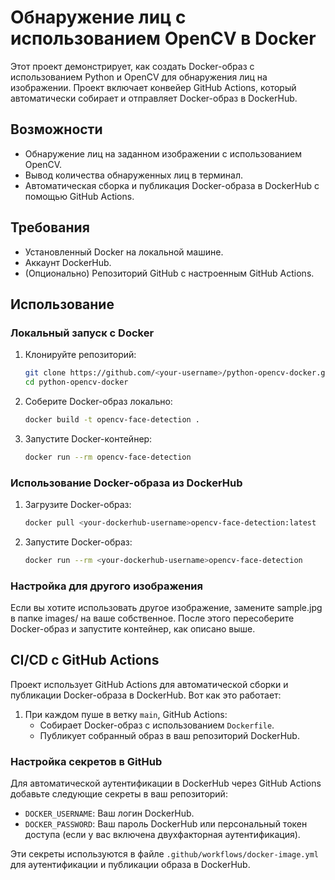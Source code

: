 # Обнаружение лиц с использованием OpenCV в Docker

Этот проект демонстрирует, как создать Docker-образ с использованием Python и OpenCV для обнаружения лиц на изображении. Проект включает конвейер GitHub Actions, который автоматически собирает и отправляет Docker-образ в DockerHub.

## Возможности
- Обнаружение лиц на заданном изображении с использованием OpenCV.
- Вывод количества обнаруженных лиц в терминал.
- Автоматическая сборка и публикация Docker-образа в DockerHub с помощью GitHub Actions.

## Требования
- Установленный Docker на локальной машине.
- Аккаунт DockerHub.
- (Опционально) Репозиторий GitHub с настроенным GitHub Actions.

## Использование

### Локальный запуск с Docker

1. Клонируйте репозиторий:
   ```bash
   git clone https://github.com/<your-username>/python-opencv-docker.git
   cd python-opencv-docker
   ```
2. Соберите Docker-образ локально:
   ```bash
   docker build -t opencv-face-detection .
   ```
3. Запустите Docker-контейнер:
   ```bash
   docker run --rm opencv-face-detection
   ```

### Использование Docker-образа из DockerHub

1. Загрузите Docker-образ:
   ```bash
   docker pull <your-dockerhub-username>opencv-face-detection:latest
   ```
2. Запустите Docker-образ:
   ```bash
   docker run --rm <your-dockerhub-username>opencv-face-detection
   ```

### Настройка для другого изображения

Если вы хотите использовать другое изображение, замените sample.jpg в папке images/ на ваше собственное. После этого пересоберите Docker-образ и запустите контейнер, как описано выше.

## CI/CD с GitHub Actions

Проект использует GitHub Actions для автоматической сборки и публикации Docker-образа в DockerHub. Вот как это работает:

1. При каждом пуше в ветку `main`, GitHub Actions:
   - Собирает Docker-образ с использованием `Dockerfile`.
   - Публикует собранный образ в ваш репозиторий DockerHub.

### Настройка секретов в GitHub

Для автоматической аутентификации в DockerHub через GitHub Actions добавьте следующие секреты в ваш репозиторий:

- `DOCKER_USERNAME`: Ваш логин DockerHub.
- `DOCKER_PASSWORD`: Ваш пароль DockerHub или персональный токен доступа (если у вас включена двухфакторная аутентификация).

Эти секреты используются в файле `.github/workflows/docker-image.yml` для аутентификации и публикации образа в DockerHub.

